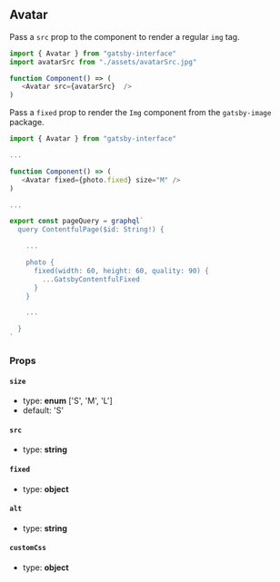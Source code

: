## Avatar

Pass a `src` prop to the component to render a regular `img` tag.

```javascript
import { Avatar } from "gatsby-interface"
import avatarSrc from "./assets/avatarSrc.jpg"

function Component() => (
   <Avatar src={avatarSrc}  />
)
```

Pass a `fixed` prop to render the `Img` component from the `gatsby-image` package.

```javascript
import { Avatar } from "gatsby-interface"

...

function Component() => (
   <Avatar fixed={photo.fixed} size="M" />
)

...

export const pageQuery = graphql`
  query ContentfulPage($id: String!) {

    ...

    photo {
      fixed(width: 60, height: 60, quality: 90) {
        ...GatsbyContentfulFixed
      }
    }

    ...

  }
`
```

### Props

#### `size`

- type: **enum** ['S', 'M', 'L']
- default: 'S'

#### `src`

- type: **string**

#### `fixed`

- type: **object**

#### `alt`

- type: **string**

#### `customCss`

- type: **object**

